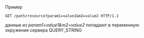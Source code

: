 
Пример
```
GET /path/resource?param1=value1&m2=value2 HTTP/1.1
```
данные из *param1=value1&m2=value2* попадают в переменную окружения сервера 
QUERY_STRING

